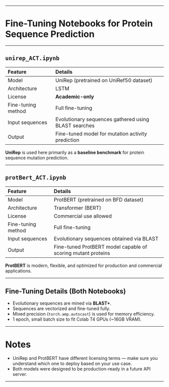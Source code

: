 
---
# Fine-Tuning Notebooks for Protein Sequence Prediction
---

## `unirep_ACT.ipynb`

| Feature | Details |
|:--------|:--------|
| Model | UniRep (pretrained on UniRef50 dataset) |
| Architecture | LSTM |
| License | **Academic-only** |
| Fine-tuning method | Full fine-tuning |
| Input sequences | Evolutionary sequences gathered using BLAST searches |
| Output | Fine-tuned model for mutation activity prediction |

**UniRep** is used here primarily as a **baseline benchmark** for protein sequence mutation prediction.

---

## `protBert_ACT.ipynb`

| Feature | Details |
|:--------|:--------|
| Model | ProtBERT (pretrained on BFD dataset) |
| Architecture | Transformer (BERT) |
| License | Commercial use allowed |
| Fine-tuning method | Full fine-tuning |
| Input sequences | Evolutionary sequences obtained via BLAST |
| Output | Fine-tuned ProtBERT model capable of scoring mutant proteins |

 **ProtBERT** is modern, flexible, and optimized for production and commercial applications.

---

## Fine-Tuning Details (Both Notebooks)

- Evolutionary sequences are mined via **BLAST+**.
- Sequences are vectorized and fine-tuned fully.
- Mixed precision (`torch.amp.autocast`) is used for memory efficiency.
- 1 epoch, small batch size to fit Colab T4 GPUs (~16GB VRAM).

---

# Notes

- UniRep and ProtBERT have different licensing terms — make sure you understand which one to deploy based on your use case.
- Both models were designed to be production-ready in a future API server.

---

